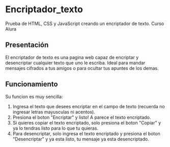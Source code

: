 # Encriptador_texto
Prueba de HTML, CSS y JavaScript creando un encriptador de texto. Curso Alura


<h2>Presentación</h2>

El encriptador de texto es una pagina web capaz de encriptar y desencriptar cualquier texto que uno le escriba. Ideal para mandar mensajes cifrados a tus amigos o para ocultar tus apuntes de los demas.

<h2>Funcionamiento</h2>

Su funcion es muy sencilla:
1. Ingresa el texto que desees encriptar en el campo de texto (recuerda no ingresar letras mayusculas ni acentos).
2. Presiona el boton "Encriptar" y listo! A parece el texto encriptado.
3. Si quieres copiar el texto encriptado, solo presiona el boton "Copiar" y ya lo tendras listo para lo que tu quieras.
4. Para desencriptar, solo ingresa el texto encriptado y presiona el boton "Desencriptar" y ya esta listo, tu mensaje ya esta desencriptado.
